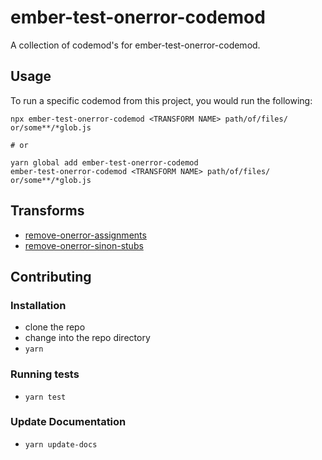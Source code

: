 # ember-test-onerror-codemod


A collection of codemod's for ember-test-onerror-codemod.

## Usage

To run a specific codemod from this project, you would run the following:

```
npx ember-test-onerror-codemod <TRANSFORM NAME> path/of/files/ or/some**/*glob.js

# or

yarn global add ember-test-onerror-codemod
ember-test-onerror-codemod <TRANSFORM NAME> path/of/files/ or/some**/*glob.js
```

## Transforms

<!--TRANSFORMS_START-->
* [remove-onerror-assignments](transforms/remove-onerror-assignments/README.md)
* [remove-onerror-sinon-stubs](transforms/remove-onerror-sinon-stubs/README.md)
<!--TRANSFORMS_END-->

## Contributing

### Installation

* clone the repo
* change into the repo directory
* `yarn`

### Running tests

* `yarn test`

### Update Documentation

* `yarn update-docs`